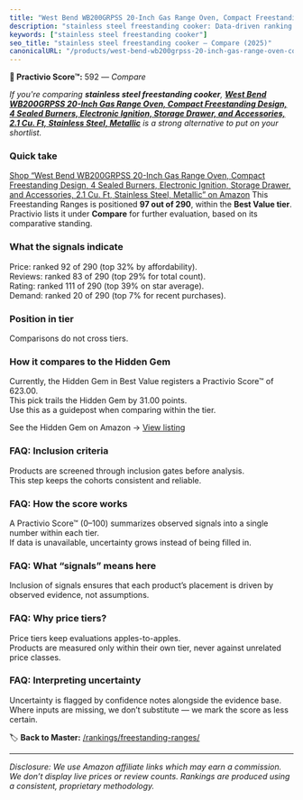 ```yaml
---
title: "West Bend WB200GRPSS 20-Inch Gas Range Oven, Compact Freestanding Design, 4 Sealed Burners, Electronic Ignition, Storage Drawer, and Accessories, 2.1 Cu. Ft, Stainless Steel, Metallic"
description: "stainless steel freestanding cooker: Data-driven ranking using the Practivio Score™. Positioned by quality, value, demand, findability, momentum."
keywords: ["stainless steel freestanding cooker"]
seo_title: "stainless steel freestanding cooker — Compare (2025)"
canonicalURL: "/products/west-bend-wb200grpss-20-inch-gas-range-oven-compact-freestanding-design-4-sealed-burners-electronic-ignition-storage-drawer-and-accessories-21-cu-ft-stainless-steel-metallic-B0C1P92RGG/"
---
```


**🛒 Practivio Score™:** 592 — _Compare_


*If you're comparing **stainless steel freestanding cooker**, **[West Bend WB200GRPSS 20-Inch Gas Range Oven, Compact Freestanding Design, 4 Sealed Burners, Electronic Ignition, Storage Drawer, and Accessories, 2.1 Cu. Ft, Stainless Steel, Metallic](https://www.amazon.com/dp/B0C1P92RGG?tag=practivio-20)** is a strong alternative to put on your shortlist.*
### Quick take
[Shop “West Bend WB200GRPSS 20-Inch Gas Range Oven, Compact Freestanding Design, 4 Sealed Burners, Electronic Ignition, Storage Drawer, and Accessories, 2.1 Cu. Ft, Stainless Steel, Metallic” on Amazon](https://www.amazon.com/dp/B0C1P92RGG?tag=practivio-20)
This Freestanding Ranges is positioned **97 out of 290**, within the **Best Value tier**.  
Practivio lists it under **Compare** for further evaluation, based on its comparative standing.

### What the signals indicate
Price: ranked 92 of 290 (top 32% by affordability).  
Reviews: ranked 83 of 290 (top 29% for total count).  
Rating: ranked 111 of 290 (top 39% on star average).  
Demand: ranked 20 of 290 (top 7% for recent purchases).

### Position in tier
Comparisons do not cross tiers.

### How it compares to the Hidden Gem
Currently, the Hidden Gem in Best Value registers a Practivio Score™ of 623.00.  
This pick trails the Hidden Gem by 31.00 points.  
Use this as a guidepost when comparing within the tier.  

See the Hidden Gem on Amazon → [View listing](https://www.amazon.com/dp/B09JKLY86J?tag=practivio-20)

### FAQ: Inclusion criteria
Products are screened through inclusion gates before analysis.  
This step keeps the cohorts consistent and reliable.

### FAQ: How the score works
A Practivio Score™ (0–100) summarizes observed signals into a single number within each tier.  
If data is unavailable, uncertainty grows instead of being filled in.

### FAQ: What “signals” means here
Inclusion of signals ensures that each product’s placement is driven by observed evidence, not assumptions.

### FAQ: Why price tiers?
Price tiers keep evaluations apples-to-apples.  
Products are measured only within their own tier, never against unrelated price classes.

### FAQ: Interpreting uncertainty
Uncertainty is flagged by confidence notes alongside the evidence base.  
Where inputs are missing, we don’t substitute — we mark the score as less certain.

<!-- Missing template for Compare/CompareWithinPriceClass -->


🏷️ **Back to Master:** [/rankings/freestanding-ranges/](/rankings/freestanding-ranges/)

---
_Disclosure: We use Amazon affiliate links which may earn a commission. We don’t display live prices or review counts. Rankings are produced using a consistent, proprietary methodology._
